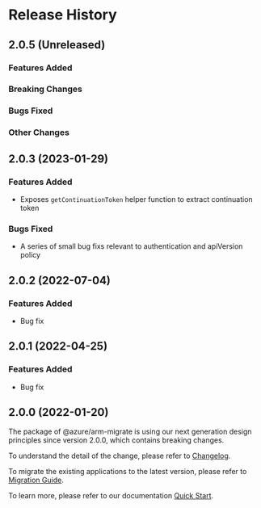 # Release History

## 2.0.5 (Unreleased)

### Features Added

### Breaking Changes

### Bugs Fixed

### Other Changes

## 2.0.3 (2023-01-29)

### Features Added

  - Exposes `getContinuationToken` helper function to extract continuation token

### Bugs Fixed

  - A series of small bug fixs relevant to authentication and apiVersion policy

## 2.0.2 (2022-07-04)

### Features Added

  - Bug fix

## 2.0.1 (2022-04-25)

### Features Added

  - Bug fix
    
## 2.0.0 (2022-01-20)

The package of @azure/arm-migrate is using our next generation design principles since version 2.0.0, which contains breaking changes.

To understand the detail of the change, please refer to [Changelog](https://aka.ms/js-track2-changelog).

To migrate the existing applications to the latest version, please refer to [Migration Guide](https://aka.ms/js-track2-migration-guide).

To learn more, please refer to our documentation [Quick Start](https://aka.ms/azsdk/js/mgmt/quickstart ).
